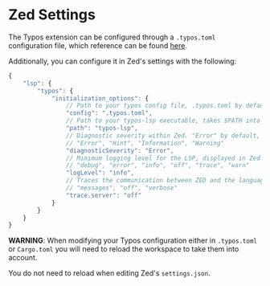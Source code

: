
# Zed Settings

The Typos extension can be configured through a `.typos.toml` configuration file, which reference can be found [here](https://github.com/crate-ci/typos/blob/master/docs/reference.md).

Additionally, you can configure it in Zed's settings with the following:

```javascript
{
    "lsp": {
        "typos": {
            "initialization_options": {
                // Path to your typos config file, .typos.toml by default.
                "config": ".typos.toml",
                // Path to your typos-lsp executable, takes $PATH into account.
                "path": "typos-lsp",
                // Diagnostic severity within Zed. "Error" by default, can be:
                // "Error", "Hint", "Information", "Warning"
                "diagnosticSeverity": "Error",
                // Minimum logging level for the LSP, displayed in Zed's logs. "info" by default, can be:
                // "debug", "error", "info", "off", "trace", "warn"
                "logLevel": "info",
                // Traces the communication between ZED and the language server. Recommended for debugging only. "off" by default, can be:
                // "messages", "off", "verbose"
                "trace.server": "off"
            }
        }
    }
}
```

**WARNING**: When modifying your Typos configuration either in `.typos.toml` or `Cargo.toml` you will need to reload the workspace to take them into account.

You do not need to reload when editing Zed's `settings.json`.